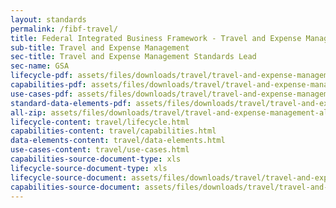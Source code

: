 ```yaml
---
layout: standards
permalink: /fibf-travel/
title: Federal Integrated Business Framework - Travel and Expense Management Standards
sub-title: Travel and Expense Management
sec-title: Travel and Expense Management Standards Lead
sec-name: GSA
lifecycle-pdf: assets/files/downloads/travel/travel-and-expense-management-lifecycle.xlsx
capabilities-pdf: assets/files/downloads/travel/travel-and-expense-management-capabilities.xlsx
use-cases-pdf: assets/files/downloads/travel/travel-and-expense-management-use-cases.zip
standard-data-elements-pdf: assets/files/downloads/travel/travel-and-expense-management-standard-data-elements.xlsm
all-zip: assets/files/downloads/travel/travel-and-expense-management-all.zip
lifecycle-content: travel/lifecycle.html
capabilities-content: travel/capabilities.html
data-elements-content: travel/data-elements.html
use-cases-content: travel/use-cases.html
capabilities-source-document-type: xls
lifecycle-source-document-type: xls
lifecycle-source-document: assets/files/downloads/travel/travel-and-expense-management-lifecycle.xlsx
capabilities-source-document: assets/files/downloads/travel/travel-and-expense-management-capabilities.xlsx
---
```

